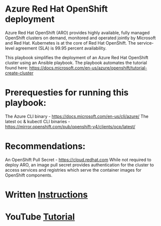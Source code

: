 # Azure Red Hat OpenShift deployment

Azure Red Hat OpenShift (ARO) provides highly available, fully managed OpenShift clusters on demand, monitored and operated jointly by Microsoft and Red Hat. Kubernetes is at the core of Red Hat OpenShift. The service-level agreement (SLA) is 99.95 percent availability.

This playbook simplifies the deployment of an Azure Red Hat OpenShift cluster using an Ansible playbook. The playbook automates the tutorial found here: https://docs.microsoft.com/en-us/azure/openshift/tutorial-create-cluster

# Prerequesties for running this playbook:

The Azure CLI binary - https://docs.microsoft.com/en-us/cli/azure/
The latest oc & kubectl CLI binaries - https://mirror.openshift.com/pub/openshift-v4/clients/ocp/latest/

# Recommendations:
An OpenShift Pull Secret - https://cloud.redhat.com
While not required to deploy ARO, an image pull secret provides authentication for the cluster to access services and registries which serve the container images for OpenShift components.

# Written [Instructions][1]

[1]: https://github.com/ryannix123/aro_ansible/blob/main/Instructions.md

# YouTube [Tutorial][2]

[2]: https://youtu.be/d701iQ2v2J0





